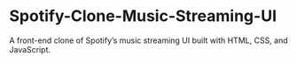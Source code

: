 # Spotify-Clone-Music-Streaming-UI
A front-end clone of Spotify’s music streaming UI built with HTML, CSS, and JavaScript.
